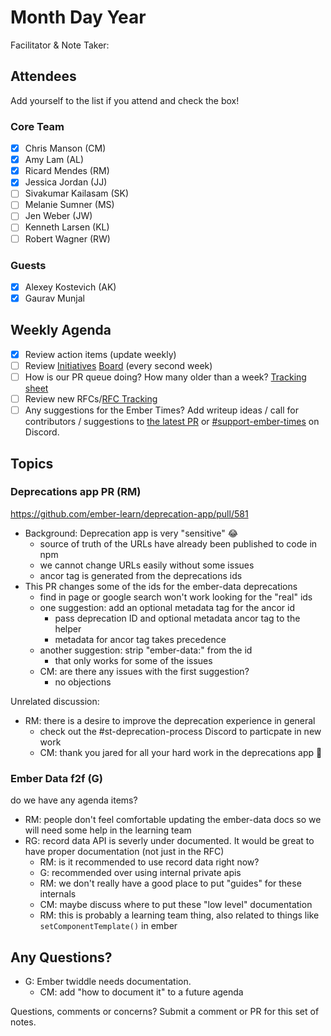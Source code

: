 # Month Day Year

Facilitator & Note Taker: 

## Attendees

Add yourself to the list if you attend and check the box!

### Core Team
- [x]  Chris Manson (CM)
- [x]  Amy Lam (AL)
- [x]  Ricard Mendes (RM)
- [x]  Jessica Jordan (JJ)
- [ ]  Sivakumar Kailasam (SK)
- [ ]  Melanie Sumner (MS)
- [ ]  Jen Weber (JW)
- [ ]  Kenneth Larsen (KL)
- [ ]  Robert Wagner (RW)

### Guests
- [x]  Alexey Kostevich (AK)
 - [x]  Gaurav Munjal

## Weekly Agenda

- [x]  Review action items (update weekly)
- [ ]  Review [Initiatives](https://github.com/orgs/ember-learn/projects/19) [Board](https://github.com/orgs/ember-learn/projects/33) [](https://github.com/orgs/ember-learn/projects/19)(every second week)
- [ ]  How is our PR queue doing? How many older than a week? [Tracking sheet](https://docs.google.com/spreadsheets/d/1sPyN9z9wZMpTNwqCfa6R9QSPZkIW4iQd-H4gZC7ILLk/edit#gid=2035777454)
- [ ]  Review new RFCs/[RFC Tracking](https://github.com/emberjs/rfc-tracking)
- [ ]  Any suggestions for the Ember Times? Add writeup ideas / call for contributors / suggestions to [the latest PR](https://github.com/ember-learn/ember-blog/pulls?q=is%3Aopen+is%3Apr+label%3A%22%F0%9F%97%9E+embertimes%22%20or%20#support-ember-times) or [#support-ember-times](https://discordapp.com/channels/480462759797063690/485450546887786506) on Discord.

## Topics

### Deprecations app PR (RM)

https://github.com/ember-learn/deprecation-app/pull/581

- Background: Deprecation app is very "sensitive" :joy:
  - source of truth of the URLs have already been published to code in npm
  - we cannot change URLs easily without some issues
  - ancor tag is generated from the deprecations ids
- This PR changes some of the ids for the ember-data deprecations
  - find in page or google search won't work looking for the "real" ids
  - one suggestion: add an optional metadata tag for the ancor id
    - pass deprecation ID and optional metadata ancor tag to the helper
    - metadata for ancor tag takes precedence
  - another suggestion: strip "ember-data:" from the id
    - that only works for some of the issues
  - CM: are there any issues with the first suggestion?
    - no objections
  
Unrelated discussion: 

- RM: there is a desire to improve the deprecation experience in general
  - check out the #st-deprecation-process Discord to particpate in new work
  - CM: thank you jared for all your hard work in the deprecations app :tada:
    

### Ember Data f2f (G) 

do we have any agenda items?

- RM: people don't feel comfortable updating the ember-data docs so we will need some help in the learning team
- RG: record data API is severly under documented. It would be great to have proper documentation (not just in the RFC)
  - RM: is it recommended to use record data right now?
  - G: recommended over using internal private apis
  - RM: we don't really have a good place to put "guides" for these internals
  - CM: maybe discuss where to put these "low level" documentation
  - RM: this is probably a learning team thing, also related to things like `setComponentTemplate()` in ember


## Any Questions?

- G: Ember twiddle needs documentation.
  - CM: add "how to document it" to a future agenda
  
Questions, comments or concerns? Submit a comment or PR for this set of notes.
